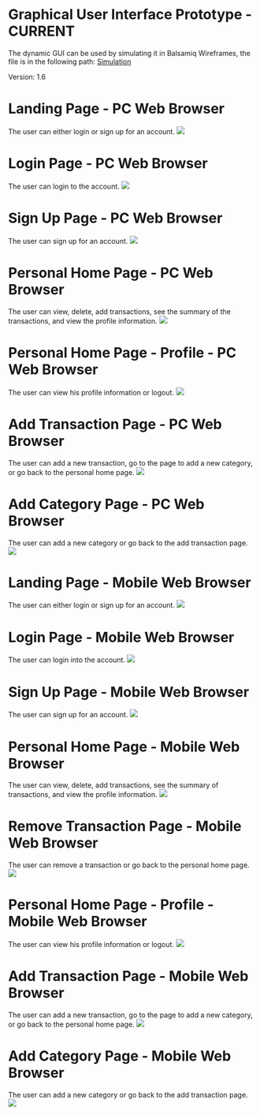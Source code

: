 # Graphical User Interface Prototype  - CURRENT
The dynamic GUI can be used by simulating it in Balsamiq Wireframes, the file is in the following path:
[Simulation](/utils/gui/gui_v1/GUI_V1.bmpr)

Version: 1.6
#
# Landing Page - PC Web Browser
The user can either login or sign up for an account.
![](/utils/gui/gui_v1/01_Landing_Page.png)
#
# Login Page - PC Web Browser
The user can login to the account.
![](/utils/gui/gui_v1/02_Login_Page.png)
#
# Sign Up Page - PC Web Browser
The user can sign up for an account.
![](/utils/gui/gui_v1/03_Sign_Up_Page.png)
#
# Personal Home Page - PC Web Browser
The user can view, delete, add transactions, see the summary of the transactions, and view the profile information.
![](/utils/gui/gui_v1/04_Personal_Home_Page.png)
#
# Personal Home Page - Profile - PC Web Browser
The user can view his profile information or logout.
![](/utils/gui/gui_v1/05_Personal_Home_Page_Profile.png)
#
# Add Transaction Page - PC Web Browser
The user can add a new transaction, 
go to the page to add a new category, or go 
back to the personal home page.
![](/utils/gui/gui_v1/06_Add_Transaction_Page.png)
#
# Add Category Page - PC Web Browser
The user can add a new category or go back to the add transaction page.
![](/utils/gui/gui_v1/07_Add_Category_Page.png)
#
# Landing Page - Mobile Web Browser
The user can either login or sign up for an account.
![](/utils/gui/gui_v1/08_Landing_Page_Mobile.png)
#
# Login Page - Mobile Web Browser
The user can login into the account.
![](/utils/gui/gui_v1/09_Login_Page_Mobile.png)
#
# Sign Up Page - Mobile Web Browser
The user can sign up for an account.
![](/utils/gui/gui_v1/10_Sign_Up_Page_Mobile.png)
#
# Personal Home Page - Mobile Web Browser
The user can view, delete, add transactions, see the 
summary of transactions, and view the profile information.
![](/utils/gui/gui_v1/11_Personal_Home_Page_Mobile.png)
#
# Remove Transaction Page - Mobile Web Browser
The user can remove a transaction 
or go back to the personal home page.
![](/utils/gui/gui_v1/12_Remove_Transaction_Mobile.png)
#
# Personal Home Page - Profile - Mobile Web Browser
The user can view his profile information or logout.
![](/utils/gui/gui_v1/13_Profile_Info_Page_Mobile.png)
#
# Add Transaction Page - Mobile Web Browser
The user can add a new transaction, go to the page to add a new category, or go back to the personal home page.
![](/utils/gui/gui_v1/14_Add_Transaction_Mobile.png)
#
# Add Category Page - Mobile Web Browser
The user can add a new category or go back to the add transaction page.
![](/utils/gui/gui_v1/15_Add_Category_Mobile.png)
#